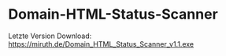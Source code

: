 # Domain-HTML-Status-Scanner
Letzte Version Download: https://miruth.de/Domain_HTML_Status_Scanner_v1.1.exe
